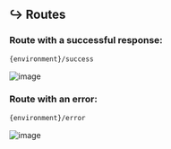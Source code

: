 ## ↪ Routes
### Route with a successful response:
```bash
{environment}/success
```
![image](https://github.com/gabodmc/deno-api-rest/assets/79473217/0a17e535-2628-4215-86f7-ce790d723201)

### Route with an error:
```bash
{environment}/error
```
![image](https://github.com/gabodmc/deno-api-rest/assets/79473217/11b3bcce-847b-411d-bb72-be7706ba9abf)
